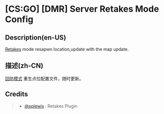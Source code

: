 [CS:GO] [DMR] Server Retakes Mode Config 
===================

Description(en-US)
-------------
[Retakes](https://github.com/splewis/csgo-retakes) mode resapwn location,update with the map update.

描述(zh-CN)
-------------
[回防模式](https://github.com/splewis/csgo-retakes) 重生点位配置文件，随时更新。

Credits
-------------
> - [@splewis](https://github.com/splewis) : Retakes Plugin